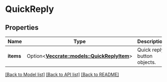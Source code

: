 # QuickReply

## Properties

Name | Type | Description | Notes
------------ | ------------- | ------------- | -------------
**items** | Option<[**Vec<crate::models::QuickReplyItem>**](QuickReplyItem.md)> | Quick reply button objects. | [optional]

[[Back to Model list]](../README.md#documentation-for-models) [[Back to API list]](../README.md#documentation-for-api-endpoints) [[Back to README]](../README.md)


